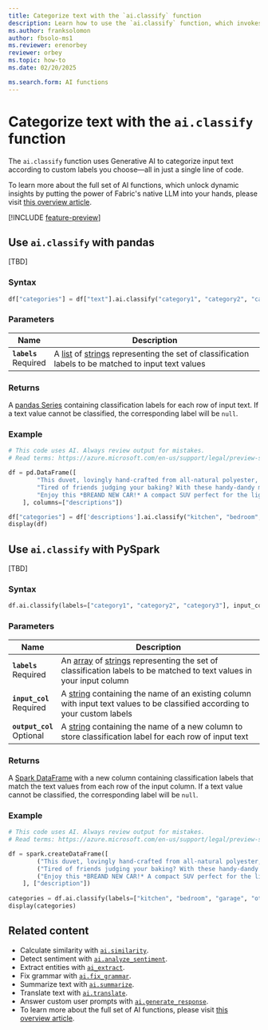 ```yaml
---
title: Categorize text with the `ai.classify` function
description: Learn how to use the `ai.classify` function, which invokes Generative AI to categorize input text according to custom labels you choose.
ms.author: franksolomon
author: fbsolo-ms1
ms.reviewer: erenorbey
reviewer: orbey
ms.topic: how-to
ms.date: 02/20/2025

ms.search.form: AI functions
---
```


# Categorize text with the `ai.classify` function

The `ai.classify` function uses Generative AI to categorize input text according to custom labels you choose—all in just a single line of code.

To learn more about the full set of AI functions, which unlock dynamic insights by putting the power of Fabric's native LLM into your hands, please visit [this overview article](ai-function-overview.md).

[!INCLUDE [feature-preview](../../includes/feature-preview-note.md)]

## Use `ai.classify` with pandas

[TBD]

### Syntax

```python
df["categories"] = df["text"].ai.classify("category1", "category2", "category3")
```

### Parameters

| **Name** | **Description** |
|---|---|
| **`labels`** <br> Required | A [list](https://docs.python.org/3/library/stdtypes.html#lists) of [strings](https://docs.python.org/3/library/stdtypes.html#str) representing the set of classification labels to be matched to input text values |

### Returns

A [pandas Series](https://pandas.pydata.org/docs/reference/api/pandas.Series.html) containing classification labels for each row of input text. If a text value cannot be classified, the corresponding label will be `null`.

### Example

```python
# This code uses AI. Always review output for mistakes. 
# Read terms: https://azure.microsoft.com/en-us/support/legal/preview-supplemental-terms/

df = pd.DataFrame([
        "This duvet, lovingly hand-crafted from all-natural polyester, is perfect for a good night's sleep.",
        "Tired of friends judging your baking? With these handy-dandy measuring cups, you'll create culinary delights.",
        "Enjoy this *BREAND NEW CAR!* A compact SUV perfect for the light commuter!"
    ], columns=["descriptions"])

df["categories"] = df['descriptions'].ai.classify("kitchen", "bedroom", "garage", "other")
display(df)
```

## Use `ai.classify` with PySpark

[TBD]

### Syntax

```python
df.ai.classify(labels=["category1", "category2", "category3"], input_col="text", output_col="categories")
```

### Parameters

| **Name** | **Description** |
|---|---|
| **`labels`** <br> Required | An [array](https://spark.apache.org/docs/latest/api/python/reference/pyspark.sql/api/pyspark.sql.types.ArrayType.html) of [strings](https://spark.apache.org/docs/latest/api/python/reference/pyspark.sql/api/pyspark.sql.types.StringType.html) representing the set of classification labels to be matched to text values in your input column |
| **`input_col`** <br> Required | A [string](https://spark.apache.org/docs/latest/api/python/reference/pyspark.sql/api/pyspark.sql.types.StringType.html) containing the name of an existing column with input text values to be classified according to your custom labels |
| **`output_col`** <br> Optional | A [string](https://spark.apache.org/docs/latest/api/python/reference/pyspark.sql/api/pyspark.sql.types.StringType.html) containing the name of a new column to store classification label for each row of input text |

### Returns

A [Spark DataFrame](https://spark.apache.org/docs/latest/api/python/reference/pyspark.sql/dataframe.html) with a new column containing classification labels that match the text values from each row of the input column. If a text value cannot be classified, the corresponding label will be `null`.

### Example

```python
# This code uses AI. Always review output for mistakes. 
# Read terms: https://azure.microsoft.com/en-us/support/legal/preview-supplemental-terms/

df = spark.createDataFrame([
        ("This duvet, lovingly hand-crafted from all-natural polyester, is perfect for a good night's sleep.",),
        ("Tired of friends judging your baking? With these handy-dandy measuring cups, you'll create culinary delights.",),
        ("Enjoy this *BREAND NEW CAR!* A compact SUV perfect for the light commuter!",)
    ], ["description"])
    
categories = df.ai.classify(labels=["kitchen", "bedroom", "garage", "other"], input_col="description", output_col="categories")
display(categories)
```

## Related content

- Calculate similarity with [`ai.similarity`](similarity.md).
- Detect sentiment with [`ai.analyze_sentiment`](analyze-sentiment.md).
- Extract entities with [`ai_extract`](extract.md).
- Fix grammar with [`ai.fix_grammar`](fix-grammar.md).
- Summarize text with [`ai.summarize`](summarize.md).
- Translate text with [`ai.translate`](translate.md).
- Answer custom user prompts with [`ai.generate_response`](generate-response.md).
- To learn more about the full set of AI functions, please visit [this overview article](ai-function-overview.md).
